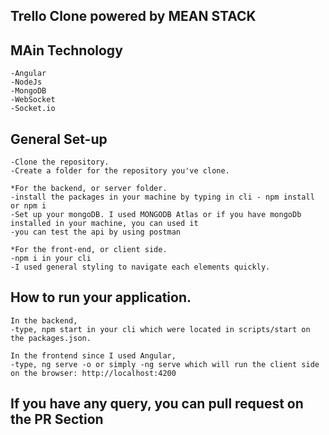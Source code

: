 ##  Trello Clone powered by MEAN STACK

## MAin Technology
    -Angular
    -NodeJs
    -MongoDB
    -WebSocket
    -Socket.io

## General Set-up
    
    -Clone the repository.
    -Create a folder for the repository you've clone.
    
    *For the backend, or server folder.
    -install the packages in your machine by typing in cli - npm install or npm i
    -Set up your mongoDB. I used MONGODB Atlas or if you have mongoDb installed in your machine, you can used it
    -you can test the api by using postman
    
    *For the front-end, or client side.
    -npm i in your cli
    -I used general styling to navigate each elements quickly.

## How to run your application.
    In the backend,
    -type, npm start in your cli which were located in scripts/start on the packages.json. 

    In the frontend since I used Angular,
    -type, ng serve -o or simply -ng serve which will run the client side on the browser: http://localhost:4200 

## If you have any query, you can pull request on the PR Section
